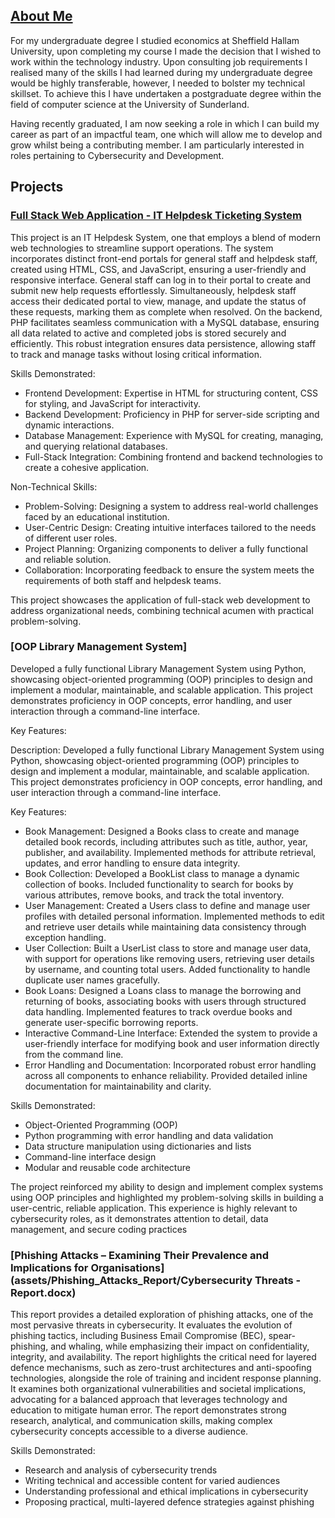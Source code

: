 
## <ins>About Me</ins> 

For my undergraduate degree I studied economics at Sheffield Hallam University, upon completing my course I made the decision that I wished to work within the technology industry. Upon consulting job requirements I realised many of the skills I had learned during my undergraduate degree would be highly transferable, however, I needed to bolster my technical skillset. To achieve this I have undertaken a postgraduate degree within the field of computer science at the University of Sunderland. 

Having recently graduated, I am now seeking a role in which I can build my career as part of an impactful team, one which will allow me to develop and grow whilst being a contributing member. I am particularly interested in roles pertaining to Cybersecurity and Development.  


## Projects 

### [Full Stack Web Application - IT Helpdesk Ticketing System](assets/Full_Stack_Helpdesk/Helpdesk_Ticket_System.zip)

This project is an IT Helpdesk System, one that employs a blend of modern web technologies to streamline support operations. The system incorporates distinct front-end portals for general staff and helpdesk staff, created using HTML, CSS, and JavaScript, ensuring a user-friendly and responsive interface.
General staff can log in to their portal to create and submit new help requests effortlessly. Simultaneously, helpdesk staff access their dedicated portal to view, manage, and update the status of these requests, marking them as complete when resolved.
On the backend, PHP facilitates seamless communication with a MySQL database, ensuring all data related to active and completed jobs is stored securely and efficiently. This robust integration ensures data persistence, allowing staff to track and manage tasks without losing critical information.

Skills Demonstrated:

- Frontend Development: Expertise in HTML for structuring content, CSS for styling, and JavaScript for interactivity.
- Backend Development: Proficiency in PHP for server-side scripting and dynamic interactions.
- Database Management: Experience with MySQL for creating, managing, and querying relational databases.
- Full-Stack Integration: Combining frontend and backend technologies to create a cohesive application.

Non-Technical Skills:

- Problem-Solving: Designing a system to address real-world challenges faced by an educational institution.
- User-Centric Design: Creating intuitive interfaces tailored to the needs of different user roles.
- Project Planning: Organizing components to deliver a fully functional and reliable solution.
- Collaboration: Incorporating feedback to ensure the system meets the requirements of both staff and helpdesk teams.

This project showcases the application of full-stack web development to address organizational needs, combining technical acumen with practical problem-solving.

### [OOP Library Management System]

Developed a fully functional Library Management System using Python, showcasing object-oriented programming (OOP) principles to design and implement a modular, maintainable, and scalable application. This project demonstrates proficiency in OOP concepts, error handling, and user interaction through a command-line interface.

Key Features:

Description:
Developed a fully functional Library Management System using Python, showcasing object-oriented programming (OOP) principles to design and implement a modular, maintainable, and scalable application. This project demonstrates proficiency in OOP concepts, error handling, and user interaction through a command-line interface.

Key Features:

* Book Management: Designed a Books class to create and manage detailed book records, including attributes such as title, author, year, publisher, and availability. Implemented methods for attribute retrieval, updates, and error handling to ensure data integrity.        
* Book Collection: Developed a BookList class to manage a dynamic collection of books. Included functionality to search for books by various attributes, remove books, and track the total inventory.    
* User Management: Created a Users class to define and manage user profiles with detailed personal information. Implemented methods to edit and retrieve user details while maintaining data consistency through exception handling.    
* User Collection: Built a UserList class to store and manage user data, with support for operations like removing users, retrieving user details by username, and counting total users. Added functionality to handle duplicate user names gracefully.    
* Book Loans: Designed a Loans class to manage the borrowing and returning of books, associating books with users through structured data handling. Implemented features to track overdue books and generate user-specific borrowing reports.    
* Interactive Command-Line Interface: Extended the system to provide a user-friendly interface for modifying book and user information directly from the command line.    
* Error Handling and Documentation: Incorporated robust error handling across all components to enhance reliability. Provided detailed inline documentation for maintainability and clarity.

Skills Demonstrated:

* Object-Oriented Programming (OOP)
* Python programming with error handling and data validation
* Data structure manipulation using dictionaries and lists
* Command-line interface design
* Modular and reusable code architecture

The project reinforced my ability to design and implement complex systems using OOP principles and highlighted my problem-solving skills in building a user-centric, reliable application. This experience is highly relevant to cybersecurity roles, as it demonstrates attention to detail, data management, and secure coding practices

### [Phishing Attacks – Examining Their Prevalence and Implications for Organisations](assets/Phishing_Attacks_Report/Cybersecurity Threats - Report.docx)


This report provides a detailed exploration of phishing attacks, one of the most pervasive threats in cybersecurity. It evaluates the evolution of phishing tactics, including Business Email Compromise (BEC), spear-phishing, and whaling, while emphasizing their impact on confidentiality, integrity, and availability. The report highlights the critical need for layered defence mechanisms, such as zero-trust architectures and anti-spoofing technologies, alongside the role of training and incident response planning. It examines both organizational vulnerabilities and societal implications, advocating for a balanced approach that leverages technology and education to mitigate human error. The report demonstrates strong research, analytical, and communication skills, making complex cybersecurity concepts accessible to a diverse audience.

Skills Demonstrated:

* Research and analysis of cybersecurity trends
* Writing technical and accessible content for varied audiences
* Understanding professional and ethical implications in cybersecurity
* Proposing practical, multi-layered defence strategies against phishing
